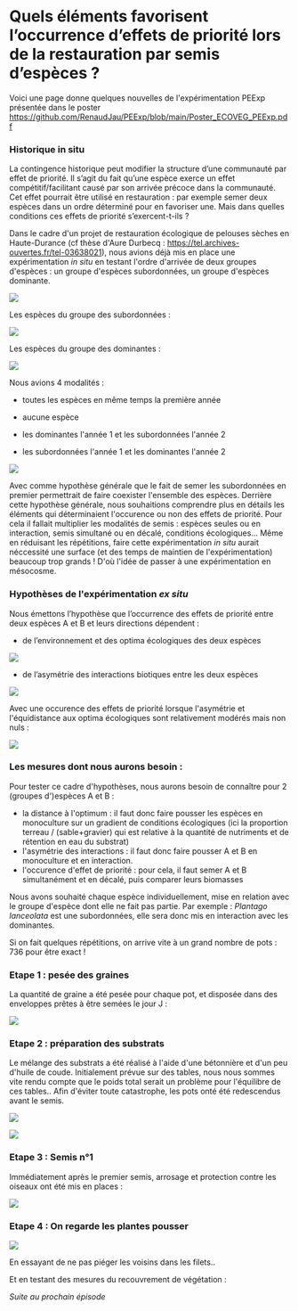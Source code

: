 
# Quels éléments favorisent l’occurrence d’effets de priorité lors de la restauration par semis d’espèces ?

Voici une page donne quelques nouvelles de l'expérimentation PEExp présentée dans le poster https://github.com/RenaudJau/PEExp/blob/main/Poster_ECOVEG_PEExp.pdf

### Historique in situ

La contingence historique peut modifier la structure d’une communauté par effet de priorité. Il s’agit du fait qu’une espèce exerce un effet compétitif/facilitant causé par son arrivée précoce dans la communauté. Cet effet pourrait être utilisé en restauration : par exemple semer deux espèces dans un ordre déterminé pour en favoriser une. Mais dans quelles conditions ces effets de priorité s’exercent-t-ils ?

Dans le cadre d'un projet de restauration écologique de pelouses sèches en Haute-Durance (cf thèse d'Aure Durbecq : https://tel.archives-ouvertes.fr/tel-03638021), nous avions déjà mis en place une expérimentation *in situ* en testant l'ordre d'arrivée de deux groupes d'espèces : un groupe d'espèces subordonnées, un groupe d'espèces dominante.

![](https://raw.githubusercontent.com/RenaudJau/PEExp/main/reference.jpg)

Les espèces du groupe des subordonnées :

![](https://raw.githubusercontent.com/RenaudJau/PEExp/main/subordonnees.png)

Les espèces du groupe des dominantes :

![](https://raw.githubusercontent.com/RenaudJau/PEExp/main/dominantes.png)

Nous avions 4 modalités :

* toutes les espèces en même temps la première année

* aucune espèce

* les dominantes l'année 1 et les subordonnées l'année 2

* les subordonnées l'année 1 et les dominantes l'année 2

![](https://raw.githubusercontent.com/RenaudJau/PEExp/main/plan_exp.jpg)

Avec comme hypothèse générale que le fait de semer les subordonnées en premier permettrait de faire coexister l'ensemble des espèces. Derrière cette hypothèse générale, nous souhaitions comprendre plus en détails les éléments qui déterminaient l'occurence ou non des effets de priorité. Pour cela il fallait multiplier les modalités de semis : espèces seules ou en interaction, semis simultané ou en décalé, conditions écologiques... Même en réduisant les répétitions, faire cette expérimentation *in situ* aurait néccessité une surface (et des temps de maintien de l'expérimentation) beaucoup trop grands ! D'où l'idée de passer à une expérimentation en mésocosme.

### Hypothèses de l'expérimentation *ex situ*

Nous émettons l’hypothèse que l’occurrence des effets de priorité entre deux espèces A et B et leurs directions dépendent :

* de l’environnement et des optima écologiques des deux espèces 

![](https://raw.githubusercontent.com/RenaudJau/PEExp/main/mesure_dist.png)

* de l’asymétrie des interactions biotiques entre les deux espèces

![](https://raw.githubusercontent.com/RenaudJau/PEExp/main/mesure_inter.png)

Avec une occurence des effets de priorité lorsque l'asymétrie et l'équidistance aux optima écologiques sont relativement modérés mais non nuls :

![](https://raw.githubusercontent.com/RenaudJau/PEExp/main/hyp_gene.png)

### Les mesures dont nous aurons besoin :

Pour tester ce cadre d'hypothèses, nous aurons besoin de connaître pour 2 (groupes d')espèces A et B :

* la distance à l'optimum : il faut donc faire pousser les espèces en monoculture sur un gradient de conditions écologiques (ici la proportion terreau / (sable+gravier) qui est relative à la quantité de nutriments et de rétention en eau du substrat)
* l'asymétrie des interactions : il faut donc faire pousser A et B en monoculture et en interaction.
* l'occurence d'effet de priorité : pour cela, il faut semer A et B simultanément et en décalé, puis comparer leurs biomasses

Nous avons souhaité chaque espèce individuellement, mise en relation avec le groupe d'espèce dont elle ne fait pas partie. Par exemple : *Plantago lanceolata* est une subordonnées, elle sera donc mis en interaction avec les dominantes.

Si on fait quelques répétitions, on arrive vite à un grand nombre de pots : 736 pour être exact !

### Etape 1 : pesée des graines

La quantité de graine a été pesée pour chaque pot, et disposée dans des enveloppes prêtes à être semées le jour J :

![](https://raw.githubusercontent.com/RenaudJau/PEExp/main/pesee.png)

### Etape 2 : préparation des substrats

Le mélange des substrats a été réalisé à l'aide d'une bétonnière et d'un peu d'huile de coude. Initialement prévue sur des tables, nous nous sommes vite rendu compte que le poids total serait un problème pour l'équilibre de ces tables.. Afin d'éviter toute catastrophe, les pots onté été redescendus avant le semis.

![](https://raw.githubusercontent.com/RenaudJau/PEExp/main/substrat.png)

![](https://raw.githubusercontent.com/RenaudJau/PEExp/main/ausol.png)

### Etape 3 : Semis n°1

Immédiatement après le premier semis, arrosage et protection contre les oiseaux ont été mis en places :

![](https://raw.githubusercontent.com/RenaudJau/PEExp/main/semis.png)

### Etape 4 : On regarde les plantes pousser

![](https://raw.githubusercontent.com/RenaudJau/PEExp/main/suivi1.png)

En essayant de ne pas piéger les voisins dans les filets..

Et en testant des mesures du recouvrement de végétation :


*Suite au prochain épisode*




